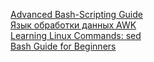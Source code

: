 [Advanced Bash-Scripting Guide](https://www.opennet.ru/docs/RUS/bash_scripting_guide/)  
[Язык обработки данных AWK](https://www.opennet.ru/docs/RUS/awk/)  
[Learning Linux Commands: sed](https://linuxconfig.org/learning-linux-commands-sed)  
[Bash Guide for Beginners](https://www.tldp.org/LDP/Bash-Beginners-Guide/html/)
